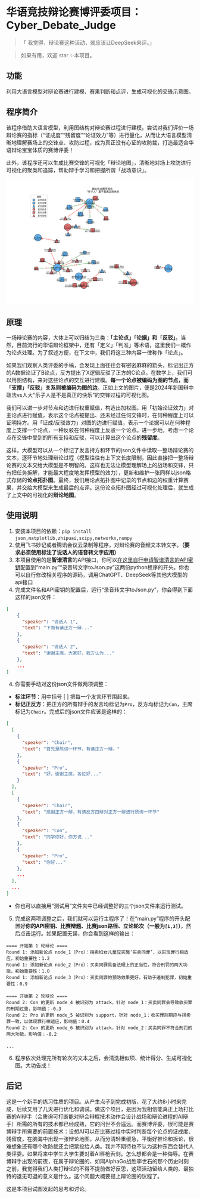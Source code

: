 # 华语竞技辩论赛博评委项目：Cyber_Debate_Judge

>「 我觉得，辩论赛这种活动，就应该让DeepSeek来评。」

> 如果有用，欢迎 star ✨本项目。

## 功能

利用大语言模型对辩论赛进行建模、赛果判断和点评，生成可视化的交锋示意图。

## 程序简介

该程序借助大语言模型，利用图结构对辩论赛过程进行建模。尝试对我们评价一场辩论赛的指标（“证成度”“残留度”“论证效力”等）进行量化，从而让大语言模型清晰地理解赛场上的交锋点、攻防过程，成为真正没有心证的攻防裁，打造最适合华语辩论宝宝体质的赛博评委！

此外，该程序还可以生成比赛交锋的可视化「辩论地图」，清晰地对场上攻防进行可视化的聚类和追踪，帮助辩手学习和把握所谓「战场意识」。

![“乐子人”是不是真正的快乐](https://github.com/LeafCreeper/Cyber_Debate_Judge/blob/main/%E4%B8%80%E4%BA%9B%E8%BF%90%E8%A1%8C%E7%BB%93%E6%9E%9C/%E2%80%9C%E4%B9%90%E5%AD%90%E4%BA%BA%E2%80%9D%E6%98%AF%E4%B8%8D%E6%98%AF%E7%9C%9F%E6%AD%A3%E7%9A%84%E5%BF%AB%E4%B9%90.png)

## 原理

一场辩论赛的内容，大体上可以归结为三类：**「主论点」「论据」和「反驳」**。当然，目前流行的华语辩论框架中，还有「定义」「判准」等术语，这里我们一概作为论点处理。为了叙述方便，在下文中，我们将这三种内容一律称作「论点」。  

如果我们观察人类评委的手稿，会发现上面往往会有密密麻麻的箭头，标记出正方的A数据论证了B论点，反方提出了X逻辑反驳了正方的C论点。在数学上，我们可以用图结构，来对这些论点的交互进行建模。**每一个论点被编码为图的节点，而「支撑」「反驳」关系则被编码为图的边**。正如上文的图片，便是2024年新国辩中政法vs人大“乐子人是不是真正的快乐”的交锋过程的可视化图。

我们可以进一步对节点和边进行权重赋值，构造出加权图。用「初始论证效力」对主论点进行赋值，表示这个论点被提出、还未经过任何交锋时，在何种程度上可以证明持方。用「证成/反驳效力」对图的边进行赋值，表示一个论据可以在何种程度上支撑一个论点，一种反驳在何种程度上反驳一个论点。进一步地，考虑一个论点在交锋中受到的所有支持和反驳，可以计算出这个论点的**残留度**。

这样，大模型可以从一个标记了发言持方和环节的json文件中读取一整场辩论赛的文本，逐环节地处理辩论过程（模型往往有上下文长度限制，因此直接把一整场辩论赛的文本交给大模型是不明智的。这样也无法让模型理解场上的战场和交锋，只有把任务拆解，才能最大程度地发挥模型的效力），更新和维护一张同样以json格式存储的**论点拓扑图**。最终，我们用论点拓扑图中记录的节点和边的权重计算赛果，并交给大模型来生成最后的点评。这份论点拓扑图经过可视化处理后，就生成了上文中的可视化的**辩论地图**。

## 使用说明
1. 安装本项目的依赖：`pip install json,matplotlib,zhipuai,scipy,networkx,numpy`
1. 使用飞书妙记或者腾讯会议云录制等程序，对辩论赛的音频文本转文字。**（要求必须使用标注了说话人的语音转文字应用）**
2. 本项目使用的是**智谱清言**的API接口，你可以[在这里自行申请智谱清言的API密钥](https://bigmodel.cn/usercenter/proj-mgmt/apikeys)配置到“main.py”“录音转文字toJson.py”这两份python程序的开头。你也可以自行修改相关程序的源码，调用ChatGPT、DeepSeek等其他大模型的api接口
3. 完成文件名和API密钥的配置后，运行“录音转文字toJson.py”，你会得到下面这样的json文件：

```json
[
    {
      "speaker": "说话人 1",
      "text": "下面有请正方一辩..."
    },
    {
      "speaker": "说话人 2",
      "text": "谢谢主席，大家好，我方认为..."
    },
    ...
]
```

4. 你需要手动对这份json文件做两项调整：
- **标注环节**：用中括号 [  ] 把每一个发言环节围起来。
- **标记正反方**：把正方的所有辩手的发言均标记为`Pro`，反方均标记为`Con`，主席标记为`Chair`。完成后的json文件应该是这样的：
```json
[
  [
    {
      "speaker": "Chair",
      "text": "首先是陈词一环节，有请正方一辩。"
    },
    {
      "speaker": "Pro",
      "text": "好，谢谢主席。各位好..."
    }
  ],
  [
    {
      "speaker": "Chair",
      "text": "感谢正方一辩，有请反方四辩对正方一辩进行质询一环节"
    },
    {
      "speaker": "Con",
      "text": "同学你好，你方说..."
    },
    {
      "speaker": "Pro",
      "text": "你好..."
    },
    ...
  ],
  ...
]
```
- 你也可以直接用“测试用”文件夹中已经调整好的三个json文件来运行测试。


5. 完成这两项调整之后，我们就可以运行主程序了！在“main.py”程序的开头配置好**你的API密钥、比赛辩题、比赛json路径、立论轮次（一般为`[1,3]`）**，然后点击运行。如果配置无误，你会看到这样的输出：

```
==== 开始第 1 轮辩论 ====
Round 1: 添加新论点 node_1（Pro）：拐卖妇女儿童应实施‘买卖同罪’，以实现罪行相适应，初始重要性：1.2
Round 1: 添加新论点 node_2（Pro）：买卖同罪具备法理上的正当性，符合刑罚的两大功能，初始重要性：1.0
Round 1: 添加新论点 node_3（Pro）：买卖同罪的预防效果更好，有助于遏制犯罪，初始重要性：0.9

==== 开始第 2 轮辩论 ====
Round 2: Con 的更新 node_4 被识别为 attack，针对 node_1：买卖同罪会导致收买罪的刑期过重，影响值：-0.3
Round 2: Pro 的更新 node_5 被识别为 support，针对 node_1：收买罪刑期应与拐卖罪一致，以体现罪行相适应，影响值：0.4
Round 2: Con 的更新 node_6 被识别为 attack，针对 node_2：买卖同罪不符合刑罚的两大功能，影响值：-0.2

...
```

6. 程序依次处理完所有轮次的文本之后，会清洗相似项、统计得分、生成可视化图。大功告成！

## 后记
这是一个新手的练习性质的项目。从产生点子到完成初版，花了大约8小时来完成，后续又用了几天进行优化和调试。做这个项目，是因为我相信能真正上场打比赛的AI辩手（会质询可打断能对辩会辩棍技术动作​会设计战场和辩论进程的AI辩手）所需的所有的技术都已经成熟，它的问世不会遥远。而赛博评委，很可能是赛博辩手所需要的前置技术：设想AI可以在比赛过程中实时判断每个论点的证成度、残留度，在脑海中出现一张辩论地图，从而分清轻重缓急，平衡好推论和拆论，很难想象还有哪个攻防裁还会把票投给人类。我并不期待也不认为这种东西会替代人类评委。如果将来中学生大学生要对着AI唇枪舌剑，怎么想都会是一种侮辱。在赛博辩手出现的前夜，在属于辩论圈的、如同AlphaGo战胜李世石的那个历史时刻之前，我觉得我们人类打辩论的不得不提前做好反思，这项活动留给人类的、最独特的退无可退的意义是什么。这个问题大概要提上辩论圈的议程了。

这是本项目试图发起的思考和讨论。

